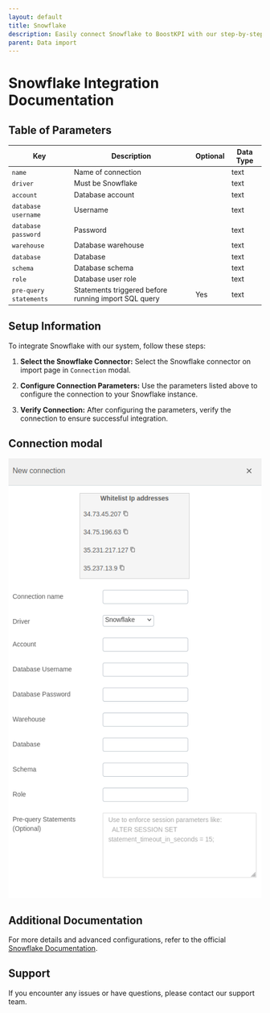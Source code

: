```yaml
---
layout: default
title: Snowflake
description: Easily connect Snowflake to BoostKPI with our step-by-step guide. Enable root-cause analysis and granular alerts on KPI changes.
parent: Data import
---
```


# Snowflake Integration Documentation

## Table of Parameters

| Key                    | Description                                          | Optional | Data Type |
|------------------------|------------------------------------------------------|----------|-----------|
| `name`                 | Name of connection                                   |          | text      |
| `driver`               | Must be Snowflake                                    |          | text      |
| `account`              | Database account                                     |          | text      |
| `database username`    | Username                                             |          | text      |
| `database password`    | Password                                             |          | text      |
| `warehouse`            | Database warehouse                                   |          | text      |
| `database`             | Database                                             |          | text      |
| `schema`               | Database schema                                      |          | text      |
| `role`                 | Database user role                                   |          | text      |
| `pre-query statements` | Statements triggered before running import SQL query | Yes      | text      |

## Setup Information

To integrate Snowflake with our system, follow these steps:

1. **Select the Snowflake Connector:** Select the Snowflake connector on import page in `Connection`
   modal.

2. **Configure Connection Parameters:** Use the parameters listed above to configure the connection
   to your Snowflake instance.

3. **Verify Connection:** After configuring the parameters, verify the connection to ensure
   successful integration.

## Connection modal

![Snowflake Integration](../../../images/integration/snowflake-integration.png)

## Additional Documentation

For more details and advanced configurations, refer to the
official [Snowflake Documentation](https://docs.snowflake.com/).

## Support

If you encounter any issues or have questions, please contact our support team.
